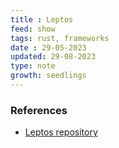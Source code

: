```yaml
---
title : Leptos
feed: show
tags: rust, frameworks
date : 29-05-2023
updated: 29-08-2023
type: note
growth: seedlings
---
```


### References

- [Leptos repository](https://github.com/leptos-rs/leptos)
